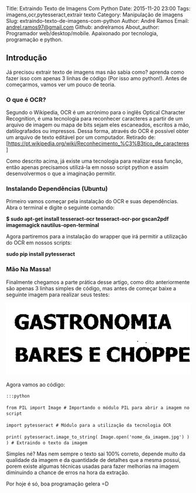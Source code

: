 Title: Extraindo Texto de Imagens Com Python
Date: 2015-11-20 23:00
Tags: imagens,ocr,pytesseract,extrair texto
Category: Manipulação de imagens
Slug: extraindo-texto-de-imagens-com-python
Author: André Ramos
Email:  andrel.ramos97@gmail.com
Github: andrelramos
About_author: Programador web/desktop/mobile. Apaixonado por tecnologia, programação e python.

Introdução
-----------

Já precisou extrair texto de imagens mas não sabia como? aprenda como fazer isso com apenas 3 linhas de código (Por isso amo python!). Antes de começarmos, vamos ver um pouco de teoria.

### O que é OCR?

Segundo o Wikipedia, OCR é um acrónimo para o inglês Optical Character Recognition, é uma tecnologia para reconhecer caracteres a partir de um arquivo de imagem ou mapa de bits sejam eles escaneados, escritos a mão, datilografados ou impressos. Dessa forma, através do OCR é possível obter um arquivo de texto editável por um computador. Retirado de: [https://pt.wikipedia.org/wiki/Reconhecimento_%C3%B3tico_de_caracteres]

Como descrito acima, já existe uma tecnologia para realizar essa função, então apenas precisamos utilizá-la em nosso script python e assim desenvolvermos o que a imaginação permitir.

### Instalando Dependências (Ubuntu)

Primeiro vamos começar pela instalação do OCR e suas dependências. Abra o terminal e digite o seguinte comando:
	
**$ sudo apt-get install tesseract-ocr tesseract-ocr-por gscan2pdf imagemagick nautilus-open-terminal**

Agora partiremos para a instalação do wrapper que irá permitir a utilização do OCR em nossos scripts:

**sudo pip install pytesseract**


### Mão Na Massa!

Finalmente chegamos a parte prática desse artigo, como dito anteriormente são apenas 3 linhas simples de código, mas antes de começar baixe a seguinte imagem para realizar seus testes:

![imagem para teste](images/andrelramos/ocr2.png "Imagem Para Teste")

Agora vamos ao código:

	:::python
	
	from PIL import Image # Importando o módulo PIL para abrir a imagem no script
	
	import pytesseract # Módulo para a utilização da tecnologia OCR

	print( pytesseract.image_to_string( Image.open('nome_da_imagem.jpg') ) ) # Extraindo o texto da imagem

Simples né? Mas nem sempre o texto sai 100% correto, depende muito da qualidade da imagem e da quantidade de detalhes que a mesma possui, porem existe algumas técnicas usadas para fazer melhorias na imagem diminuindo a chance de erros na hora da extração.

Por hoje é só, boa programação gelera =D
